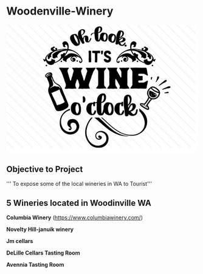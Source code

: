 # Woodenville-Winery

![Winery](Oh-look-its-wine-o-clock-1.jpg)

## Objective to Project

''' To expose some of the local wineries in WA to Tourist'''

## 5 Wineries located in Woodinville WA

**Columbia Winery**
(https://www.columbiawinery.com/)

**Novelty Hill-januik winery**

**Jm cellars**

**DeLille Cellars Tasting Room**

**Avennia Tasting Room**


